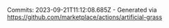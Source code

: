Commits: 2023-09-21T11:12:08.685Z - Generated via https://github.com/marketplace/actions/artificial-grass
<br>
